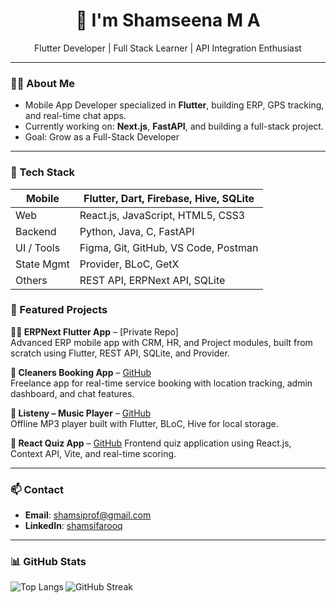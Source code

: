 <h1 align="center">👋 I'm Shamseena M A</h1>

<p align="center">
  Flutter Developer | Full Stack Learner | API Integration Enthusiast
</p>

---

### 👩‍💻 About Me


-  Mobile App Developer specialized in **Flutter**, building ERP, GPS tracking, and real-time chat apps.
-  Currently working on: **Next.js**, **FastAPI**, and building a full-stack project.
-  Goal: Grow as a Full-Stack Developer

---
### 🔧 Tech Stack


| Mobile      | Flutter, Dart, Firebase, Hive, SQLite |
|-------------|--------------------------------------|
| Web         | React.js, JavaScript, HTML5, CSS3    |
| Backend     | Python, Java, C, FastAPI              |
| UI / Tools  | Figma, Git, GitHub, VS Code, Postman |
| State Mgmt  | Provider, BLoC, GetX                  |
| Others      | REST API, ERPNext API, SQLite         |


### 📌 Featured Projects

**🧑‍💼 ERPNext Flutter App** – [Private Repo]  
Advanced ERP mobile app with CRM, HR, and Project modules, built from scratch using Flutter, REST API, SQLite, and Provider.

**🧹 Cleaners Booking App** – [GitHub](https://github.com/ShamsiFarooq/alora.git)  
Freelance app for real-time service booking with location tracking, admin dashboard, and chat features.

**🎵 Listeny – Music Player** – [GitHub](https://github.com/ShamsiFarooq/Listeny_Bloc.git)  
Offline MP3 player built with Flutter, BLoC, Hive for local storage.

**🧠 React Quiz App** – [GitHub](https://github.com/ShamsiFarooq/quiz-app.git)
Frontend quiz application using React.js, Context API, Vite, and real-time scoring.

---

### 📫 Contact

- **Email**: shamsiprof@gmail.com  
- **LinkedIn**: [shamsifarooq](https://www.linkedin.com/in/shamsifarooq/)

---

### 📊 GitHub Stats

<p>
  <img align="left" src="https://github-readme-stats.vercel.app/api/top-langs?username=shamsifarooq&show_icons=true&locale=en&layout=compact" alt="Top Langs" />
</p>

<p>
  <img align="center" src="https://github-readme-streak-stats.herokuapp.com/?user=shamsifarooq" alt="GitHub Streak" />
</p>
